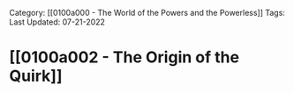 Category: [[0100a000 - The World of the Powers and the Powerless]]
Tags:
Last Updated: 07-21-2022

# [[0100a002 - The Origin of the Quirk]]